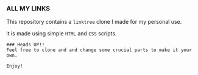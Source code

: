 ### ALL MY LINKS

This repository contains a `linktree` clone I made for my personal use.

it is made using simple `HTML` and `CSS` scripts.

```
### Heads UP!!
Feel free to clone and and change some crucial parts to make it your own.

Enjoy!

